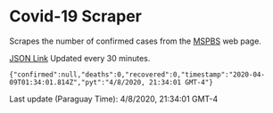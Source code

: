 # Covid-19 Scraper

Scrapes the number of confirmed cases from the [MSPBS](https://www.mspbs.gov.py/covid-19.php) web page.

[JSON Link](https://jmayalag.github.io/covid19-scrape/cases.json)
Updated every 30 minutes.
```
{"confirmed":null,"deaths":0,"recovered":0,"timestamp":"2020-04-09T01:34:01.814Z","pyt":"4/8/2020, 21:34:01 GMT-4"}
```
Last update (Paraguay Time): 4/8/2020, 21:34:01 GMT-4